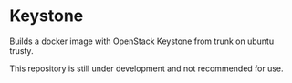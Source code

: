 Keystone
========

Builds a docker image with OpenStack Keystone from trunk on ubuntu trusty.

This repository is still under development and not recommended for use.
